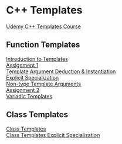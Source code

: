 # C++ Templates
[Udemy C++ Templates Course](https://www.udemy.com/course/beg-cpp-temp/)

## Function Templates
[Introduction to Templates](https://github.com/beef-erikson/CPlusPlusTemplates/blob/master/IntroToTemplates/IntroToTemplates.cpp)<br />
[Assignment 1](https://github.com/beef-erikson/CPlusPlusTemplates/blob/master/Assignment1/Assignment1.cpp)<br />
[Template Argument Deduction & Instantiation](https://github.com/beef-erikson/CPlusPlusTemplates/blob/master/ArgumentDeductionAndInstantiation/ArgumentDeductionAndInstantiation.cpp)<br />
[Explicit Specialization](https://github.com/beef-erikson/CPlusPlusTemplates/blob/master/ExplicitSpecialization/ExplicitSpecialization.cpp)<br />
[Non-type Template Arguments](https://github.com/beef-erikson/CPlusPlusTemplates/blob/master/NonTypeTemplateArguments/NonTypeTemplateArguments.cpp)<br />
[Assignment 2](https://github.com/beef-erikson/CPlusPlusTemplates/tree/master/Assignment2)<br />
[Variadic Templates](https://github.com/beef-erikson/CPlusPlusTemplates/blob/master/VariadicTemplates/VariadicTemplates.cpp)

## Class Templates
[Class Templates](https://github.com/beef-erikson/CPlusPlusTemplates/tree/master/ClassTemplates.cpp)<br />
[Class Templates Explicit Specialization](https://github.com/beef-erikson/CPlusPlusTemplates/blob/master/ClassTemplatesExplicitSpecialization/ClassTemplatesExplicitSpecialization.cpp)<br />
